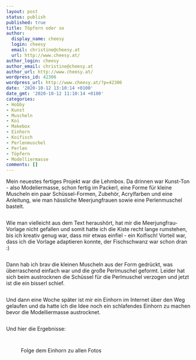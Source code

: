 ```yaml
---
layout: post
status: publish
published: true
title: Töpfern oder so
author:
  display_name: cheesy
  login: cheesy
  email: christine@cheesy.at
  url: http://www.cheesy.at/
author_login: cheesy
author_email: christine@cheesy.at
author_url: http://www.cheesy.at/
wordpress_id: 42306
wordpress_url: http://www.cheesy.at/?p=42306
date: '2020-10-12 13:10:14 +0100'
date_gmt: '2020-10-12 11:10:14 +0100'
categories:
- Hobby
- Kunst
- Muscheln
- Koi
- Makebox
- Einhorn
- Koifisch
- Perlenmuschel
- Perlen
- Töpfern
- Modelliermasse
comments: []
---
```

<!-- wp:paragraph -->
Mein neuestes fertiges Projekt war die Lehmbox. Da drinnen war Kunst-Ton - also Modeliermasse, schon fertig im Packerl, eine Forme für kleine Muscheln ein paar Schüssel-Formen, Zubehör, Acrylfarben und eine Anleitung, wie man hässliche Meerjungfrauen sowie eine Perlenmuschel bastelt.
<!-- /wp:paragraph -->
<!-- wp:image {"id":42283} -->
<figure class="wp-block-image"><img src="{% link _posts/2020-10-12-topfern-oder-so/Töpfern-001.jpg %}" alt="" class="wp-image-42283"></figure>
<!-- /wp:image -->
<!-- wp:paragraph -->
Wie man vielleicht aus dem Text heraushört, hat mir die Meerjungfrau-Vorlage nicht gefallen und somit hatte ich die Kiste recht lange rumstehen, bis ich kreativ genug war, dass mir etwas einfiel - ein Koifisch! Vorteil war, dass ich die Vorlage adaptieren konnte, der Fischschwanz war schon dran :)
<!-- /wp:paragraph -->
<!-- wp:image {"id":42289} -->
<figure class="wp-block-image"><img src="{% link _posts/2020-10-12-topfern-oder-so/Töpfern-007.jpg %}" alt="" class="wp-image-42289"></figure>
<!-- /wp:image -->
<!-- wp:paragraph -->
Dann hab ich brav die kleinen Muscheln aus der Form gedrückt, was überraschend einfach war und die große Perlmuschel geformt. Leider hat sich beim austrocknen die Schüssel für die Perlmuschel verzogen und jetzt ist die ein bisserl schief.
<!-- /wp:paragraph -->
<!-- wp:image {"id":42288} -->
<figure class="wp-block-image"><img src="{% link _posts/2020-10-12-topfern-oder-so/Töpfern-006.jpg %}" alt="" class="wp-image-42288"></figure>
<!-- /wp:image -->
<!-- wp:paragraph -->
Und dann eine Woche später ist mir ein Einhorn im Internet über den Weg gelaufen und da hatte ich die Idee noch ein schlafendes Einhorn zu machen bevor die Modelliermasse austrocknet.
<!-- /wp:paragraph -->
<!-- wp:image {"id":42294} -->
<figure class="wp-block-image"><img src="{% link _posts/2020-10-12-topfern-oder-so/Töpfern-012.jpg %}" alt="" class="wp-image-42294"></figure>
<!-- /wp:image -->
<!-- wp:paragraph -->
Und hier die Ergebnisse:
<!-- /wp:paragraph -->
<!-- wp:image {"id":42299} -->
<figure class="wp-block-image"><img src="{% link _posts/2020-10-12-topfern-oder-so/Töpfern-017.jpg %}" alt="" class="wp-image-42299"></figure>
<!-- /wp:image -->
<!-- wp:image {"id":42302} -->
<figure class="wp-block-image"><img src="{% link _posts/2020-10-12-topfern-oder-so/Töpfern-020.jpg %}" alt="" class="wp-image-42302"></figure>
<!-- /wp:image -->
<!-- wp:image {"id":42301,"linkDestination":"custom"} -->
<figure class="wp-block-image"><a href="http://www.cheesy.at/fotos/kunstwerke/makebox/toepfern/"><img src="{% link _posts/2020-10-12-topfern-oder-so/Töpfern-019.jpg %}" alt="" class="wp-image-42301"></a><br>
<figcaption>Folge dem Einhorn zu allen Fotos</figcaption>
</figure>
<!-- /wp:image -->
<!-- wp:paragraph -->
<!-- /wp:paragraph -->
